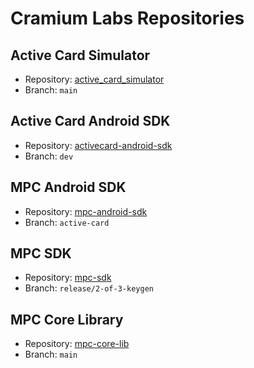 # Cramium Labs Repositories

## Active Card Simulator

- Repository: [active_card_simulator](https://github.com/Cramiumlabs/active_card_simulator.git)
- Branch: `main`

## Active Card Android SDK

- Repository: [activecard-android-sdk](https://github.com/Cramiumlabs/activecard-android-sdk.git)
- Branch: `dev`

## MPC Android SDK

- Repository: [mpc-android-sdk](https://github.com/Cramiumlabs/mpc-android-sdk.git)
- Branch: `active-card`

## MPC SDK

- Repository: [mpc-sdk](https://github.com/Cramiumlabs/mpc-sdk)
- Branch: `release/2-of-3-keygen`

## MPC Core Library

- Repository: [mpc-core-lib](https://github.com/Cramiumlabs/mpc-core-lib)
- Branch: `main` 